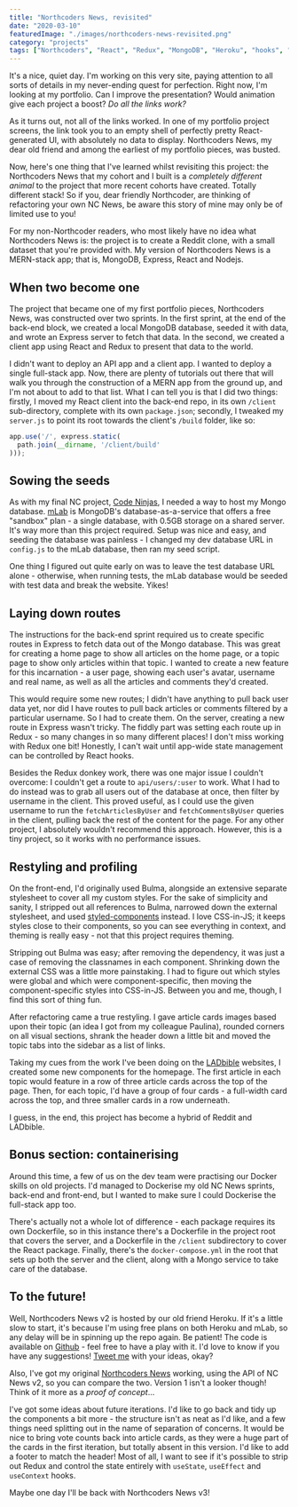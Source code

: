 ```yaml
---
title: "Northcoders News, revisited"
date: "2020-03-10"
featuredImage: "./images/northcoders-news-revisited.png"
category: "projects"
tags: ["Northcoders", "React", "Redux", "MongoDB", "Heroku", "hooks", "CSS-in-JS", "MERN"]
---
```


It's a nice, quiet day. I'm working on this very site, paying attention to all sorts of details in my never-ending quest for perfection. Right now, I'm looking at my portfolio. Can I improve the presentation? Would animation give each project a boost? _Do all the links work?_

As it turns out, not all of the links worked. In one of my portfolio project screens, the link took you to an empty shell of perfectly pretty React-generated UI, with absolutely no data to display. Northcoders News, my dear old friend and among the earliest of my portfolio pieces, was busted.

Now, here's one thing that I've learned whilst revisiting this project: the Northcoders News that my cohort and I built is a _completely different animal_ to the project that more recent cohorts have created. Totally different stack! So if you, dear friendly Northcoder, are thinking of refactoring your own NC News, be aware this story of mine may only be of limited use to you!

For my non-Northcoder readers, who most likely have no idea what Northcoders News is: the project is to create a Reddit clone, with a small dataset that you're provided with. My version of Northcoders News is a MERN-stack app; that is, MongoDB, Express, React and Nodejs.

## When two become one

The project that became one of my first portfolio pieces, Northcoders News, was constructed over two sprints. In the first sprint, at the end of the back-end block, we created a local MongoDB database, seeded it with data, and wrote an Express server to fetch that data. In the second, we created a client app using React and Redux to present that data to the world.

I didn't want to deploy an API app and a client app. I wanted to deploy a single full-stack app. Now, there are plenty of tutorials out there that will walk you through the construction of a MERN app from the ground up, and I'm not about to add to that list. What I can tell you is that I did two things: firstly, I moved my React client into the back-end repo, in its own `/client` sub-directory, complete with its own `package.json`; secondly, I tweaked my `server.js` to point its root towards the client's `/build` folder, like so:

```js
app.use('/', express.static(
  path.join(__dirname, '/client/build'
)));
```

## Sowing the seeds

As with my final NC project, [Code Ninjas](https://joeyimlay.dev/posts/code-ninjas/), I needed a way to host my Mongo database. [mLab](https://mlab.com) is MongoDB's database-as-a-service that offers a free "sandbox" plan - a single database, with 0.5GB storage on a shared server. It's way more than this project required. Setup was nice and easy, and seeding the database was painless - I changed my dev database URL in `config.js` to the mLab database, then ran my seed script.

One thing I figured out quite early on was to leave the test database URL alone - otherwise, when running tests, the mLab database would be seeded with test data and break the website. Yikes!

## Laying down routes

The instructions for the back-end sprint required us to create specific routes in Express to fetch data out of the Mongo database. This was great for creating a home page to show all articles on the home page, or a topic page to show only articles within that topic. I wanted to create a new feature for this incarnation - a user page, showing each user's avatar, username and real name, as well as all the articles and comments they'd created.

This would require some new routes; I didn't have anything to pull back user data yet, nor did I have routes to pull back articles or comments filtered by a particular username. So I had to create them. On the server, creating a new route in Express wasn't tricky. The fiddly part was setting each route up in Redux - so many changes in so many different places! I don't miss working with Redux one bit! Honestly, I can't wait until app-wide state management can be controlled by React hooks.

Besides the Redux donkey work, there was one major issue I couldn't overcome: I couldn't get a route to `api/users/:user` to work. What I had to do instead was to grab all users out of the database at once, then filter by username in the client. This proved useful, as I could use the given username to run the `fetchArticlesByUser` and `fetchCommentsByUser` queries in the client, pulling back the rest of the content for the page. For any other project, I absolutely wouldn't recommend this approach. However, this is a tiny project, so it works with no performance issues.

## Restyling and profiling

On the front-end, I'd originally used Bulma, alongside an extensive separate stylesheet to cover all my custom styles. For the sake of simplicity and sanity, I stripped out all references to Bulma, narrowed down the external stylesheet, and used [styled-components](https://styled-components.com/) instead. I love CSS-in-JS; it keeps styles close to their components, so you can see everything in context, and theming is really easy - not that this project requires theming.

Stripping out Bulma was easy; after removing the dependency, it was just a case of removing the classnames in each component. Shrinking down the external CSS was a little more painstaking. I had to figure out which styles were global and which were component-specific, then moving the component-specific styles into CSS-in-JS. Between you and me, though, I find this sort of thing fun.

After refactoring came a true restyling. I gave article cards images based upon their topic (an idea I got from my colleague Paulina), rounded corners on all visual sections, shrank the header down a little bit and moved the topic tabs into the sidebar as a list of links.

Taking my cues from the work I've been doing on the [LADbible](https://www.ladbible.com) websites, I created some new components for the homepage. The first article in each topic would feature in a row of three article cards across the top of the page. Then, for each topic, I'd have a group of four cards - a full-width card across the top, and three smaller cards in a row underneath.

I guess, in the end, this project has become a hybrid of Reddit and LADbible.

## Bonus section: containerising

Around this time, a few of us on the dev team were practising our Docker skills on old projects. I'd managed to Dockerise my old NC News sprints, back-end and front-end, but I wanted to make sure I could Dockerise the full-stack app too.

There's actually not a whole lot of difference - each package requires its own Dockerfile, so in this instance there's a Dockerfile in the project root that covers the server, and a Dockerfile in the `/client` subdirectory to cover the React package. Finally, there's the `docker-compose.yml` in the root that sets up both the server and the client, along with a Mongo service to take care of the database.

## To the future!

Well, Northcoders News v2 is hosted by our old friend Heroku. If it's a little slow to start, it's because I'm using free plans on both Heroku and mLab, so any delay will be in spinning up the repo again. Be patient! The code is available on [Github](https://github.com/dentednerd/northcodersnewsdocker) - feel free to have a play with it. I'd love to know if you have any suggestions! [Tweet me](https://twitter.com/dentednerd) with your ideas, okay?

Also, I've got my original [Northcoders News](https://northcoders-news-dentednerd.herokuapp.com/) working, using the API of NC News v2, so you can compare the two. Version 1 isn't a looker though! Think of it more as a _proof of concept_...

I've got some ideas about future iterations. I'd like to go back and tidy up the components a bit more - the structure isn't as neat as I'd like, and a few things need splitting out in the name of separation of concerns. It would be nice to bring vote counts back into article cards, as they were a huge part of the cards in the first iteration, but totally absent in this version. I'd like to add a footer to match the header! Most of all, I want to see if it's possible to strip out Redux and control the state entirely with `useState`, `useEffect` and `useContext` hooks.

Maybe one day I'll be back with Northcoders News v3!
